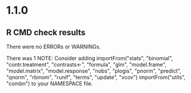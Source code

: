 # 1.1.0 

## R CMD check results

There were no ERRORs or WARNINGs. 

There was 1 NOTE:
Consider adding
    importFrom("stats", "binomial", "contr.treatment", "contrasts<-",
               "formula", "glm", "model.frame", "model.matrix",
               "model.response", "nobs", "plogis", "pnorm", "predict",
               "qnorm", "rbinom", "runif", "terms", "update", "vcov")
    importFrom("utils", "combn")
  to your NAMESPACE file.


